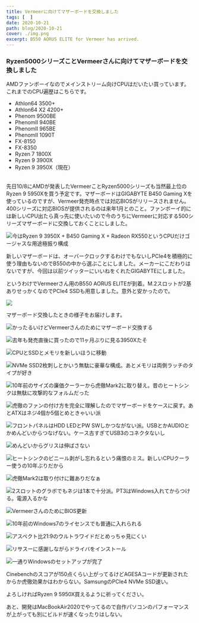 ```yaml
---
title: Vermeerに向けてマザーボードを交換しました
tags: [  ]
date: 2020-10-21
path: blog/2020-10-21
cover: ./img.png
excerpt: B550 AORUS ELITE for Vermeer has arrived.
---
```


### Ryzen5000シリーズことVermeerさんに向けてマザーボードを交換しました

AMDファンボーイなのでメインストリーム向けCPUはだいたい買っています。これまでのCPU遍歴はこちらです。

- Athlon64 3500+
- Athlon64 X2 4200+
- Phenom 9500BE
- PhenomII 940BE
- PhenomII 965BE
- PhenomII 1090T
- FX-8150
- FX-8350
- Ryzen 7 1800X
- Ryzen 9 3900X
- Ryzen 9 3950X（現在）

<br/>
先日10/8にAMDが発表したVermeerことRyzen5000シリーズも当然最上位のRyzen 9 5950Xを買う予定です。マザーボードはGIGABYTE B450 Gaming Xを使っているのですが、Vermeer発売時点では対応BIOSがリリースされません。400シリーズに対応BIOSが提供されるのは来年1月とのこと。ファンボーイ的には新しいCPU出たら真っ先に使いたいので今のうちにVermeerに対応する500シリーズマザーボードに交換しておくことにしました。

![今はRyzen 9 3950X + B450 Gaming X + Radeon RX550というCPUだけゴージャスな用途極振り構成](./img17.jpg)

新しいマザーボードは、オーバークロックするわけでもないしPCIe4を積極的に使う理由もないのでB550の中から選ぶことにしました。メーカーにこだわりはないですが、今回は以前ツイッターにいいねをくれたGIGABYTEにしました。

というわけでVermeerさん用のB550 AORUS ELITEが到着。M.2スロットが2基ありせっかくなのでPCIe4 SSDも用意しました。意外と安かったので。

![](./img0.jpg)

マザーボード交換したときの様子をお届けします。

![かったるいけどVermeerさんのためにマザーボード交換する](./img1.jpg)

![去年も発売直後に買ったので11ヶ月ぶりに見る3950Xたそ](./img2.jpg)

![CPUとSSDとメモリを新しいほうに移動](img3.jpg)

![NVMe SSD2枚刺しとかいう無駄に豪華な構成。あとメモリは両側ラッチのタイプが好き](./img4.jpg)

![10年前のサイズの廉価クーラーから虎徹Mark2に取り替え。昔のヒートシンクは無駄に攻撃的なフォルムだった](./img5.jpg)

![虎徹のファンの付け方を完全に理解したのでマザーボードをケースに戻す。あとATXはネジ4個か5個とめときゃいい派](./img6.jpg)

![フロントパネルはHDD LEDとPW SWしかつながない派。USBとかAUDIOとかめんどいからつなげない。ケース古すぎてUSB3のコネクタないし](./img7.jpg)

![めんどいからグリスは伸ばさない](./img8.jpg)

![ヒートシンクのビニール剥がし忘れるという痛恨のミス。新しいCPUクーラー使うの10年ぶりだから](./img9.jpg)

![虎徹Mark2は取り付けに難ありだなぁ](./img10.jpg)

![2スロットのグラボでもネジは1本で十分派。PT3はWindows入れてからつける。電源入るかな](./img11.jpg)

![VermeerさんのためにBIOS更新](./img12.jpg)

![10年前のWindows7のライセンスでも普通に入れられる](./img13.jpg)

![アスペクト比21:9のウルトラワイドだとめっちゃ見にくい](./img14.jpg)

![リサスーに感謝しながらドライバをインストール](./img15.jpg)

![一通りWindowsのセットアップが完了](./img16.jpg)

Cinebenchのスコアが150点くらい上がってるけどAGESAコードが更新されたからか虎徹効果かはわからない。SamsungのPCIe4 NVMe SSD速い。

よろしければRyzen 9 5950X買えるように祈ってください。

あと、開発はMacBookAir2020でやってるので自作パソコンのパフォーマンスが上がっても別にビルドが速くなったりはしない。